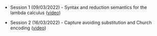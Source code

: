 * Session 1 (09/03/2022) - Syntax and reduction semantics for the lambda calculus ([video](https://web.microsoftstream.com/video/c0683f5e-c14b-45b6-96a3-e98121e35f80))

* Session 2 (16/03/2022) - Capture avoiding substitution and Church encoding ([video](https://web.microsoftstream.com/video/7cf3ed91-462a-4af7-9808-3de471d99a3c))
